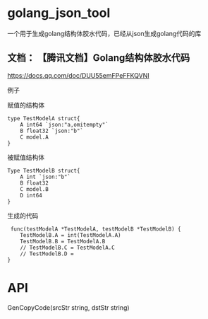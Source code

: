 # golang_json_tool
一个用于生成golang结构体胶水代码，已经从json生成golang代码的库

## 文档： 【腾讯文档】Golang结构体胶水代码
https://docs.qq.com/doc/DUU55emFPeFFKQVNI

例子

赋值的结构体
```
type TestModelA struct{
    A int64 `json:"a,omitempty"`
    B float32 `json:"b"`
    C model.A 
}
```
被赋值结构体
```
Type TestModelB struct{
    A int `json:"b"`
    B float32 
    C model.B
    D int64 
}
```
生成的代码
```
 func(testModelA *TestModelA, testModelB *TestModelB) { 
    TestModelB.A = int(TestModelA.A)
    TestModelB.B = TestModelA.B
    // TestModelB.C = TestModelA.C
    // TestModelB.D = 
}
```

# API
GenCopyCode(srcStr string, dstStr string) 
